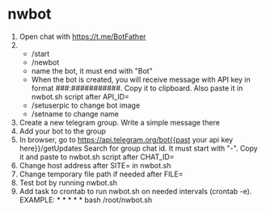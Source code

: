 # nwbot

1. Open chat with https://t.me/BotFather
2. 
   - /start
   - /newbot
   - name the bot, it must end with "Bot"
   - When the bot is created, you will receive message with API key in format ###:###########. Copy it to clipboard. Also paste it in nwbot.sh script after API_ID=
   - /setuserpic to change bot image
   - /setname to change name
3. Create a new telegram group. Write a simple message there
4. Add your bot to the group
5. In browser, go to https://api.telegram.org/bot{{past your api key here}}/getUpdates
   Search for group chat id. It must start with "-". Copy it and paste to nwbot.sh script after CHAT_ID=
6. Change host address after SITE= in nwbot.sh
7. Change temporary file path if needed after FILE=
8. Test bot by running nwbot.sh
9. Add task to crontab to run nwbot.sh on needed intervals (crontab -e). EXAMPLE: * * * * * bash /root/nwbot.sh

   
